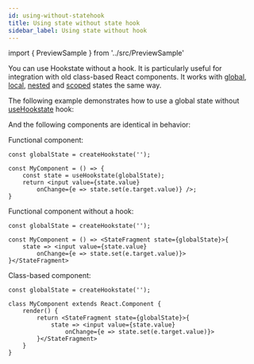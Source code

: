 ```yaml
---
id: using-without-statehook
title: Using state without state hook
sidebar_label: Using state without hook
---
```


import { PreviewSample } from '../src/PreviewSample'

You can use Hookstate without a hook. It is particularly useful for integration with old class-based React components.
It works with [global](./global-state), [local](./local-state), [nested](./nested-state) and [scoped](./scoped-state) states the same way.

The following example demonstrates how to use a global state without [useHookstate](typedoc-hookstate-core#useHookstate) hook:

<PreviewSample example="global-multiple-consumers-statefragment" />

And the following components are identical in behavior:

Functional component:

```tsx
const globalState = createHookstate('');

const MyComponent = () => {
    const state = useHookstate(globalState);
    return <input value={state.value}
        onChange={e => state.set(e.target.value)} />;
}
```

Functional component without a hook:

```tsx
const globalState = createHookstate('');

const MyComponent = () => <StateFragment state={globalState}>{
    state => <input value={state.value}
        onChange={e => state.set(e.target.value)}>
}</StateFragment>
```

Class-based component:

```tsx
const globalState = createHookstate('');

class MyComponent extends React.Component {
    render() {
        return <StateFragment state={globalState}>{
            state => <input value={state.value}
                onChange={e => state.set(e.target.value)}>
        }</StateFragment>
    }
}
```
